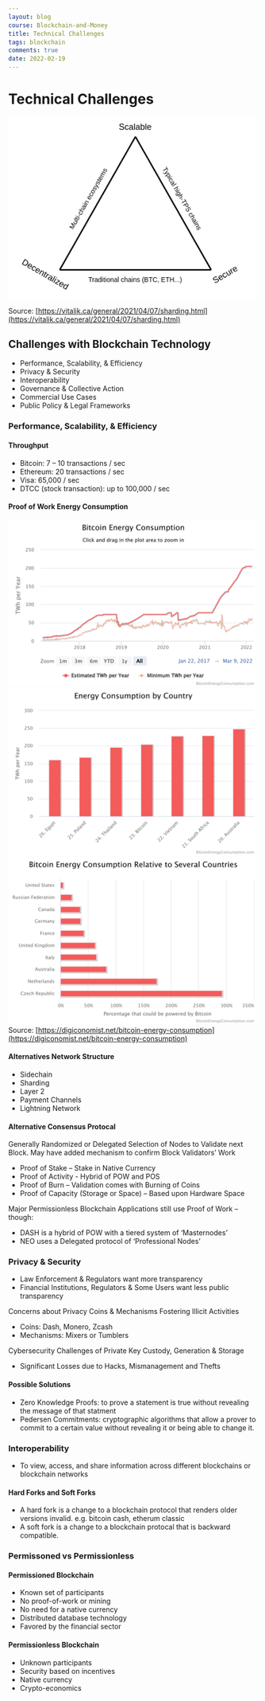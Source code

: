 ```yaml
---
layout: blog
course: Blockchain-and-Money
title: Technical Challenges
tags: blockchain 
comments: true
date: 2022-02-19
---
```


# Technical Challenges
![trilemma](/assets/trilemma.png)

Source: [https://vitalik.ca/general/2021/04/07/sharding.html](https://vitalik.ca/general/2021/04/07/sharding.html)

## Challenges with Blockchain Technology
*   Performance, Scalability, & Efficiency
*   Privacy & Security
*   Interoperability
*   Governance & Collective Action
*   Commercial Use Cases
*   Public Policy & Legal Frameworks 

### Performance, Scalability, & Efficiency

#### Throughput
*   Bitcoin: 7 – 10 transactions / sec
*   Ethereum: 20 transactions / sec
*   Visa: 65,000 / sec
*   DTCC (stock transaction): up to 100,000 / sec

#### Proof of Work Energy Consumption
![bitcoin energy by year](/assets/bitcoin-energy-year.png)
![bitcoin energy by country](/assets/bitcoin-energy-country.png)
![bitcoin energy as country percentage](/assets/bitcoin-energy-country-percentage.png)
Source: [https://digiconomist.net/bitcoin-energy-consumption](https://digiconomist.net/bitcoin-energy-consumption)

#### Alternatives Network Structure
*   Sidechain
*   Sharding
*   Layer 2
*   Payment Channels
*   Lightning Network

#### Alternative Consensus Protocal
Generally Randomized or Delegated Selection of Nodes to Validate next Block. May have added mechanism to confirm Block Validators’ Work

*   Proof of Stake – Stake in Native Currency
*   Proof of Activity - Hybrid of POW and POS
*   Proof of Burn – Validation comes with Burning of Coins
*   Proof of Capacity (Storage or Space) – Based upon Hardware Space

Major Permissionless Blockchain Applications still use Proof of Work – though:
*   DASH is a hybrid of POW with a tiered system of ‘Masternodes’
*   NEO uses a Delegated protocol of ‘Professional Nodes’

### Privacy & Security
*   Law Enforcement & Regulators want more transparency
*   Financial Institutions, Regulators & Some Users want less public transparency

Concerns about Privacy Coins & Mechanisms Fostering Illicit Activities
*   Coins: Dash, Monero, Zcash
*   Mechanisms: Mixers or Tumblers

Cybersecurity Challenges of Private Key Custody, Generation & Storage
*   Significant Losses due to Hacks, Mismanagement and Thefts

#### Possible Solutions
*   Zero Knowledge Proofs: to prove a statement is true without revealing the message of that statment
*   Pedersen Commitments: cryptographic algorithms that allow a prover to commit to a certain value without revealing it or being able to change it.

### Interoperability
*   To view, access, and share information across different blockchains or blockchain networks

#### Hard Forks and Soft Forks
*   A hard fork is a change to a blockchain protocol that renders older versions invalid. e.g. bitcoin cash, etherum classic
*   A soft fork is a change to a blockchain protocal that is backward compatible. 

### Permissoned vs Permissionless

#### Permissioned Blockchain
*   Known set of participants
*   No proof-of-work or mining
*   No need for a native currency
*   Distributed database technology
*   Favored by the financial sector

#### Permissionless Blockchain
*   Unknown participants
*   Security based on incentives
*   Native currency
*   Crypto-economics
